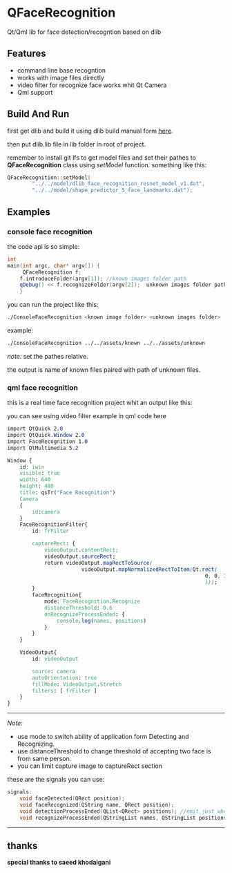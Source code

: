 
# QFaceRecognition
Qt/Qml lib for face detection/recogntion based on dlib

## Features

* command line base recogntion
* works with image files directly
* video filter for recognize face works whit Qt Camera
* Qml support

## Build And Run

 first get dlib and build it using dlib build manual form [here](https://github.com/ageitgey/face_recognition).
 
 then put dlib.lib file in lib folder in root of project.
 
 remember to install git lfs to get model files and set their pathes to **QFaceRecognition** class using _setModel_ function. something like this:
 
```cpp
QFaceRecognition::setModel(
        "../../model/dlib_face_recognition_resnet_model_v1.dat",
        "../../model/shape_predictor_5_face_landmarks.dat");
```

 
## Examples

### console face recognition
 
 the code api is so simple:
 

```cpp
int
main(int argc, char* argv[]) {
     QFaceRecognition f;
    f.introduceFolder(argv[1]); //known images folder path
    qDebug() << f.recognizeFolder(argv[2]);  unknown images folder path
	}
```
 
you can run the project like this:

```zsh
./ConsoleFaceRecognition <known image folder> <unknown images folder>
```
example:
```zsh
./ConsoleFaceRecognition ../../assets/known ../../assets/unknown
```
*note:* set the pathes relative.

the output is name of known files paired with path of unknown files.

### qml face recognition
 
 this is a real time face recognition project whit an output like this:
 
 
 
 you can see using video filter example in qml code here
 

```css
import QtQuick 2.0
import QtQuick.Window 2.0
import FaceRecognition 1.0
import QtMultimedia 5.2

Window {
    id: iwin
    visible: true
    width: 640
    height: 480
    title: qsTr("Face Recognition")    
	Camera
    {
        id:camera
    }
    FaceRecognitionFilter{
        id: frFilter

        captureRect: {
            videoOutput.contentRect;
            videoOutput.sourceRect;
            return videoOutput.mapRectToSource(
                        videoOutput.mapNormalizedRectToItem(Qt.rect(
                                                                0, 0, 1, 1
                                                                )));
        }
        faceRecognition{
            mode: FaceRecognition.Recognize
            distanceThreshold: 0.6
            onRecognizeProcessEnded: {
                console.log(names, positions)
            }
        }
    }

    VideoOutput{
        id: videoOutput

        source: camera
        autoOrientation: true
        fillMode: VideoOutput.Stretch
        filters: [ frFilter ]
    }
}
```

----
*Note:*

* use mode to switch ability of application form Detecting and Recognizing.
* use distanceThreshold to change threshold of accepting two face is from same person.
* you can limit capture image to captureRect section

these are the signals you can use:
```cpp
signals:
    void faceDetected(QRect position);
    void faceRecognized(QString name, QRect position);
    void detectionProcessEnded(QList<QRect> positions); //emit just when mode is detection
    void recognizeProcessEnded(QStringList names, QStringList positions);
```

----

## thanks
**special thanks to saeed khodaigani**
 
 
 
 
 
 
